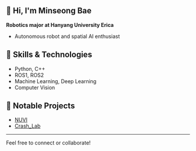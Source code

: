 ## 👋 Hi, I'm Minseong Bae

**Robotics major at Hanyang University Erica**

- Autonomous robot and spatial AI enthusiast

## 🚀 Skills & Technologies
- Python, C++
- ROS1, ROS2
- Machine Learning, Deep Learning
- Computer Vision

## 🌟 Notable Projects
- [NUVI](https://github.com/RAISELab/Nuvi)
- [Crash_Lab](https://github.com/Lee-Jun-Hwa/Crash_Lab)

---

Feel free to connect or collaborate!
